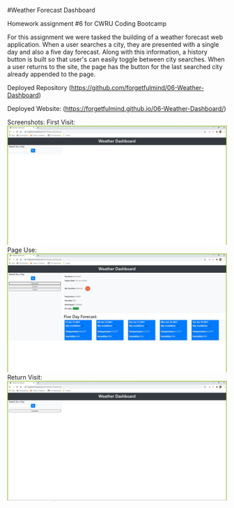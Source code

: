 #Weather Forecast Dashboard

Homework assignment #6 for CWRU Coding Bootcamp

For this assignment we were tasked the building of a weather forecast web application. When a user searches a city, they are presented with a single day and also a five day forecast. Along with this information, a history button is built so that user's can easily toggle between city searches. When a user returns to the site, the page has the button for the last searched city already appended to the page. 



Deployed Repository (https://github.com/forgetfulmind/06-Weather-Dashboard)

Deployed Website: (https://forgetfulmind.github.io/06-Weather-Dashboard/)

Screenshots: 
First Visit: ![First Visit](./Assets/firstVisit.jpg)
Page Use: ![Page Use](./Assets/pageUse.jpg)
Return Visit: ![Return Visit](./Assets/returnVisit.jpg)



